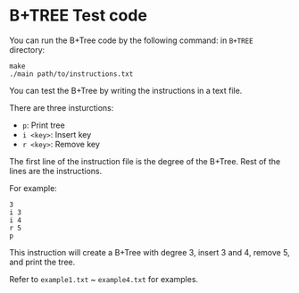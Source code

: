 # B+TREE Test code

You can run the B+Tree code by the following command:
in `B+TREE` directory:

```shell
make
./main path/to/instructions.txt
```

You can test the B+Tree by writing the instructions in a text file.

There are three insturctions:

- `p`: Print tree
- `i <key>`: Insert key
- `r <key>`: Remove key

The first line of the instruction file is the degree of the B+Tree.
Rest of the lines are the instructions.

For example:

```text
3
i 3
i 4
r 5
p
```

This instruction will create a B+Tree with degree 3, insert 3 and 4, remove 5, and print the tree.

Refer to `example1.txt` ~ `example4.txt` for examples.
